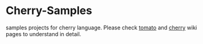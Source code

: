# Cherry-Samples
samples projects for cherry language.
Please check [tomato](https://github.com/esg4aspl/SPL-AT-Gherkin-Extension/tree/master/SPL-AT-Gherkin-VSCode) and [cherry](https://github.com/esg4aspl/SPL-AT-Gherkin-Extension/tree/master/SPL-AT-Gherkin) wiki pages to understand in detail.
